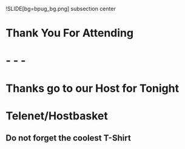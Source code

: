 !SLIDE[bg=bpug_bg.png] subsection center

# Thank You For Attending #
# - - - #
# Thanks go to our Host for Tonight #
# Telenet/Hostbasket #

## Do not forget the coolest T-Shirt ##

